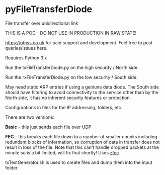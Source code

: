# pyFileTransferDiode
File transfer over unidirectional link

THIS IS A POC - DO NOT USE IN PRODUCTION IN RAW STATE!

https://otnss.co.uk for paid support and development.
Feel free to post queries/issues here.

Requires Python 3.x

Run the txFileTransferDiode.py on the high security / North side.

Run the rxFileTransferDiode.py on the low security / South side.

May need static ARP entries if using a geniune data diode.
The South side should have filtering to avoid connectivity to the service other than by the North side, it has no inherent security features or protection.


Configurations in files for the IP addressing, folders, etc.


There are two versions:

**Basic** - this just sends each file over UDP


**FEC** - this breaks each file down to a number of smaller chunks including redundant blocks of information, so corruption of data in transfer does not result in loss of the file. Note that this can't handle dropped packets at the minute so is a bit limited, will fix that shortly! Uses [zfec](https://github.com/tahoe-lafs/zfec)


txTestGenerator.sh is used to create files and dump them into the input folder
